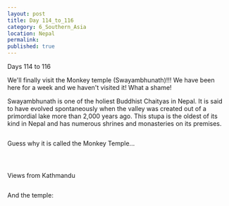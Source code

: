 ```yaml
---
layout: post
title: Day 114_to_116
category: 6_Southern_Asia
location: Nepal
permalink: 
published: true
---
```


Days 114 to 116

We'll finally visit the Monkey temple (Swayambhunath)!!! We have been here for a week and we haven't visited it! What a shame!

Swayambhunath is one of the holiest Buddhist Chaityas in Nepal. It is said to have evolved spontaneously when the valley was created out of a primordial lake more than 2,000 years ago. This stupa is the oldest of its kind in Nepal and has numerous shrines and monasteries on its premises. 

<p><a
href="https://lh3.googleusercontent.com/ne0mR7Z2j0rI4AIg_2VmHGjLoEWUQicb4qOZlnLThvEhcqIn_kBf-UX5C_96hCJ9rtdQjBWetoTWi0b6jO2Qbb1CtS7xPvmiUL3nnJ3fslSqmFtwL9j2R22AQGJfIEGn9xDM40-lOpGqlHU0YIT1x3bVuohlSd7HGNlmDsM0ZuLtUC2bvOzLq9WGn0twPESlsL932ANu5WOe4iDf4gXWlj5b9SHzhxtXwEOsF6nhZXY3qptPQe98hwAtA72ebgL7hhaONjKUbZdsAIf64IOdFyOXNx7BJXF7Aq_wwg5A6k0OkGRk6alaRbEfWPbCllmPN4JZwSx9ZAgipdT6NCkbFP3bhsFkEE6WnnZxP9PJH6poV3T4P6KKbLJUTR1kFpdEd4IuzCFKHwS4mz2nC75p4BS1RZAp8DT6V3QfBpSUM33bCJAKdKVK31FiMZsSfNwN42Y95vn7lRsFn7tKabPv4QKQs4yrdOp0zNe8My-k1im-mU1exvEk4XAJQjnKdrQ4OXD08FvqYj3JBWtjkRf8CEIaSC8gSSD7M64BqOSPlxn_7pyVA07P-1LqCDsfrVDtXvbvzzDSCaC58EKUgeqoOf2Tr4TlnbZdbL92umhC5s_lzoIaLt09p5CMxJv9H8zvkrQDLVN-zg8XOyS6Szt34cWVTIfqraKqGrIsDqsnVFXxMx0Wmg2ZbLq_tg=w836-h627-no"><img 
src="https://lh3.googleusercontent.com/ne0mR7Z2j0rI4AIg_2VmHGjLoEWUQicb4qOZlnLThvEhcqIn_kBf-UX5C_96hCJ9rtdQjBWetoTWi0b6jO2Qbb1CtS7xPvmiUL3nnJ3fslSqmFtwL9j2R22AQGJfIEGn9xDM40-lOpGqlHU0YIT1x3bVuohlSd7HGNlmDsM0ZuLtUC2bvOzLq9WGn0twPESlsL932ANu5WOe4iDf4gXWlj5b9SHzhxtXwEOsF6nhZXY3qptPQe98hwAtA72ebgL7hhaONjKUbZdsAIf64IOdFyOXNx7BJXF7Aq_wwg5A6k0OkGRk6alaRbEfWPbCllmPN4JZwSx9ZAgipdT6NCkbFP3bhsFkEE6WnnZxP9PJH6poV3T4P6KKbLJUTR1kFpdEd4IuzCFKHwS4mz2nC75p4BS1RZAp8DT6V3QfBpSUM33bCJAKdKVK31FiMZsSfNwN42Y95vn7lRsFn7tKabPv4QKQs4yrdOp0zNe8My-k1im-mU1exvEk4XAJQjnKdrQ4OXD08FvqYj3JBWtjkRf8CEIaSC8gSSD7M64BqOSPlxn_7pyVA07P-1LqCDsfrVDtXvbvzzDSCaC58EKUgeqoOf2Tr4TlnbZdbL92umhC5s_lzoIaLt09p5CMxJv9H8zvkrQDLVN-zg8XOyS6Szt34cWVTIfqraKqGrIsDqsnVFXxMx0Wmg2ZbLq_tg=w836-h627-no" alt=""></a></p>

Guess why it is called the Monkey Temple...

<p><a
href="https://lh3.googleusercontent.com/VgUNj1RIYhxcESmiqog23ZSIcJQSfkqHbk71qhZ4ytI5NxJhqEQQQwbJSs1ny0zN6JzxzSo57DKSFBQIuoYVbN3tdqEhH_RR71OWjNyc5XloereHPqkwLKJ3vauAyHEwk_-eXi63Y5AMyWmp5dU0PXK2E9Tk-sK69qNzGUW1f-5d8Bfywx3J490U36G5koFhchmUFMCKox__42w37CA1P_5zMskOoze0p5l12g29EQ3zKLcLBHWki9XsKgYlqT_u-dHDCOyeLgiQYRnkVB9Mz33VlJ2dCFtgvmdtAunv2s4d7k4O_sP5m8oYxtRoHzXe-xIa4XeegV9uKmrdeEu5zJkvKVp1TNno0bbbXKY5ZZMEWWJWgnQhnKswEwfbAlLDVCyBJxN7kLEvIJzgktiK6XYvFxoaq7zhjR1j_BoAY_BJpN-Ntb3ouF1ivSGRPfXaP3Ic7NMRzSR8Q9PrlWNGwpced-PBPJcUOdDYN3FUVSVGj67VEIs_4rP3-zY2JYEa-eyVKZsQs41imHgSFujpjjimgerTMhI9HKS_uvQgeS7uDBcnFnKCen9MGpY_JiRknhb4-w7mwgJT8S0_jaH2LwIE9f7WwH5s2js6SGMwrPY6i1X9lmQQ0durwv-Z5KISOtf1yebhsxNoGGdLV9Prrk_-hfoIO_FpIv7_NBT28cfRtyfMFvZpzX-_Cg=w836-h627-no"><img 
src="https://lh3.googleusercontent.com/VgUNj1RIYhxcESmiqog23ZSIcJQSfkqHbk71qhZ4ytI5NxJhqEQQQwbJSs1ny0zN6JzxzSo57DKSFBQIuoYVbN3tdqEhH_RR71OWjNyc5XloereHPqkwLKJ3vauAyHEwk_-eXi63Y5AMyWmp5dU0PXK2E9Tk-sK69qNzGUW1f-5d8Bfywx3J490U36G5koFhchmUFMCKox__42w37CA1P_5zMskOoze0p5l12g29EQ3zKLcLBHWki9XsKgYlqT_u-dHDCOyeLgiQYRnkVB9Mz33VlJ2dCFtgvmdtAunv2s4d7k4O_sP5m8oYxtRoHzXe-xIa4XeegV9uKmrdeEu5zJkvKVp1TNno0bbbXKY5ZZMEWWJWgnQhnKswEwfbAlLDVCyBJxN7kLEvIJzgktiK6XYvFxoaq7zhjR1j_BoAY_BJpN-Ntb3ouF1ivSGRPfXaP3Ic7NMRzSR8Q9PrlWNGwpced-PBPJcUOdDYN3FUVSVGj67VEIs_4rP3-zY2JYEa-eyVKZsQs41imHgSFujpjjimgerTMhI9HKS_uvQgeS7uDBcnFnKCen9MGpY_JiRknhb4-w7mwgJT8S0_jaH2LwIE9f7WwH5s2js6SGMwrPY6i1X9lmQQ0durwv-Z5KISOtf1yebhsxNoGGdLV9Prrk_-hfoIO_FpIv7_NBT28cfRtyfMFvZpzX-_Cg=w836-h627-no" alt=""></a></p>

<p><a
href="https://lh3.googleusercontent.com/HGk53rA9vWp0ivh5E0Pu_VyK0IKI2q3Tz6WpZa41zo4VUW8Yd-Weon6XdhjKc_aDCCh7c8zbd8fBZXpiPvxnTluyLFzsezQmDOFZkoA6wBM62Als2h4PlbtzwXW7C6iiXrN-GNepqOPmqmSaGiNx2Dao9MjqCQX-PFdP3_Wilq-7T5cxBz7wGTccj235Zg9PY7eqK1C4RsEbMd3NoUZrTlasQwrmc82MSd9TyBEcHvg6m-wtKkl9uTKf3lH5elrMxtMmY_Z6pC_aHoFFcEQqcy_YupPLQKR7cf5-cPnUFwl92dZung2d8pjKNWYzm3cARx6YaST7XMqyhXBRIr-_G4JdmsmFqS8sHAZ2vNm_rhcqHO8q6mPGk73rkXgiDg8aBHUFi-GcvIJ1tSasanh-wkJjSoROGJBTme5-RiPEGGaoDb-Rmz_aaT9d6jcmSr-BkB1btxOviElz_nesb9b7lzdmRS-sSvtFaR7QPUxN2_YW261dyf3nHs9CTY061fhnXx4LCJLHyvKaBgHSunVn49fx8yNafSTVAKs9uYoHNa6lTqV0PAtiLniDjQQlevOxPYz7yJNridOEzJQSEbKGGQz6Ncqie81uJRB9CgfWeDVwllNtPHRAu9e46jTszWdJo1hcLOHuG8hy0dSdL6PljGXUWJ5zWMHAKOMSu7T6H7Zne9xvynVi6xEAQg=w669-h502-no"><img 
src="https://lh3.googleusercontent.com/HGk53rA9vWp0ivh5E0Pu_VyK0IKI2q3Tz6WpZa41zo4VUW8Yd-Weon6XdhjKc_aDCCh7c8zbd8fBZXpiPvxnTluyLFzsezQmDOFZkoA6wBM62Als2h4PlbtzwXW7C6iiXrN-GNepqOPmqmSaGiNx2Dao9MjqCQX-PFdP3_Wilq-7T5cxBz7wGTccj235Zg9PY7eqK1C4RsEbMd3NoUZrTlasQwrmc82MSd9TyBEcHvg6m-wtKkl9uTKf3lH5elrMxtMmY_Z6pC_aHoFFcEQqcy_YupPLQKR7cf5-cPnUFwl92dZung2d8pjKNWYzm3cARx6YaST7XMqyhXBRIr-_G4JdmsmFqS8sHAZ2vNm_rhcqHO8q6mPGk73rkXgiDg8aBHUFi-GcvIJ1tSasanh-wkJjSoROGJBTme5-RiPEGGaoDb-Rmz_aaT9d6jcmSr-BkB1btxOviElz_nesb9b7lzdmRS-sSvtFaR7QPUxN2_YW261dyf3nHs9CTY061fhnXx4LCJLHyvKaBgHSunVn49fx8yNafSTVAKs9uYoHNa6lTqV0PAtiLniDjQQlevOxPYz7yJNridOEzJQSEbKGGQz6Ncqie81uJRB9CgfWeDVwllNtPHRAu9e46jTszWdJo1hcLOHuG8hy0dSdL6PljGXUWJ5zWMHAKOMSu7T6H7Zne9xvynVi6xEAQg=w669-h502-no" alt=""></a></p>

<p><a
href="https://lh3.googleusercontent.com/ZGIRXovhHQdE_7cLmut00v-GfA0Q7XeBI11U5eOgNk19MlNNzmzQ3XqoaBM4lkEMckht7lRIjec1h_QIR3XakDvKEAewNSSawmKSr71bs9tIkIQ9UDO9JoV2aAAnJ65ktx-PyqQJWVFTP2T6ujwqIZLLJOCrov_EMkajIZmiyf6dH2i1Fvtlrqv0cOk44p6SqQxBRYfOoM-4RmjYnL1H_Pik8bhOuk_82-ob2R_-IIZmU9rdFh24fiCKklc9OdOa0Gqs2AQ08nYlxAWT55BLWSV1GTcEfDH2D8UM19wHcPmGQzR3_ilkMXnwjNMngGZ8Z9XRfwbn-48AFjZKnS0XjwAd2DRlTlxn0RE4g3J5GgB27np0mmaZGzserJyhSzu1TEvibzrMOAxa3qwUfpuu_WTtScwW_KZSAZ2_TXtixotz-3WXsDHEodS16l5VDmlvE6gs6edmTTJHtUWrKav7Kg0vaZLVCOan6o3zMLYvKjcRJPhGxcuJ1xusjlfUerxWDwJG6aqW8F8-1IhhRQ09CcMJcCXWtUQeXFAkLYNi_5MNyv7cHtz3DvJwXB_bvfVQESwAlXVK6gsV2eE75dHjkhyXSoZP_8RMo7axHNTUMaHRSJJxV6F9NeE7MOseWL5xG8yHL0EVATdsl3WX6D3U2txOOUFw80tHx-bIOhwSgAq-YK1GqCpvgJBXsA=w669-h502-no"><img 
src="https://lh3.googleusercontent.com/ZGIRXovhHQdE_7cLmut00v-GfA0Q7XeBI11U5eOgNk19MlNNzmzQ3XqoaBM4lkEMckht7lRIjec1h_QIR3XakDvKEAewNSSawmKSr71bs9tIkIQ9UDO9JoV2aAAnJ65ktx-PyqQJWVFTP2T6ujwqIZLLJOCrov_EMkajIZmiyf6dH2i1Fvtlrqv0cOk44p6SqQxBRYfOoM-4RmjYnL1H_Pik8bhOuk_82-ob2R_-IIZmU9rdFh24fiCKklc9OdOa0Gqs2AQ08nYlxAWT55BLWSV1GTcEfDH2D8UM19wHcPmGQzR3_ilkMXnwjNMngGZ8Z9XRfwbn-48AFjZKnS0XjwAd2DRlTlxn0RE4g3J5GgB27np0mmaZGzserJyhSzu1TEvibzrMOAxa3qwUfpuu_WTtScwW_KZSAZ2_TXtixotz-3WXsDHEodS16l5VDmlvE6gs6edmTTJHtUWrKav7Kg0vaZLVCOan6o3zMLYvKjcRJPhGxcuJ1xusjlfUerxWDwJG6aqW8F8-1IhhRQ09CcMJcCXWtUQeXFAkLYNi_5MNyv7cHtz3DvJwXB_bvfVQESwAlXVK6gsV2eE75dHjkhyXSoZP_8RMo7axHNTUMaHRSJJxV6F9NeE7MOseWL5xG8yHL0EVATdsl3WX6D3U2txOOUFw80tHx-bIOhwSgAq-YK1GqCpvgJBXsA=w669-h502-no" alt=""></a></p>

Views from Kathmandu

<p><a
href="https://lh3.googleusercontent.com/LhSORRN42s5Z4kSfOy-D-tns-nhanjWIUPlLdNzC-9qRGGLqjKhjOHs8YfxA_nuOrpUnXXpV7G5dBXBVbGqbKx65JWoruo6o5ZsLhVCScsFUpdvvepRpMqCy7COPBnROOAD4fC4__G30aiQCnZLUnPikkatdR_Bfu1zljZiUhEeFw7gVhZcIxtew0-MRCg_Hxe9pSqbba8RZXOLyrQU8nGMf3IpQm7Y9LBshiPBHzehLYVJOUQCF9qG0kfeDR5VLwYW8SOGXlIGjjc4RasGPoBf_353Xh6xhaLBk2usDhr7OrLXKYHXbngO2s4eB5IwjC670h5bwoZlhBgRBLtl-A8gudfqFrJ6UF1tRkHBYifHWAodEqLgglo6O0Gi0Zx3bruz1IlA7DLesg6sS1p5pgu1OppnCPwvnnPAbuaTqXYY8oZ2HZAj-U1-Kt0Pxq-UyRTMwQ0hKT_XqS35ZzoP8TyS0vAiFBYjAe3TplQ_hURjoCoiWimZGwpLfoJ_NckKaHMtFXpECBEek6Yib9I-4lCXpnMF-h0SEIOnmEPRLqfdz7YVM3qmccQ5NWONuPy4IsDsjhzHr0CLB9vBSMECPPxUo61woEO_gG7RmYp3R-hi657Y_LyZenm24Kyc5Qo7f19h7mrjKXZhbsxcNsnZw6F7M7SwCARk8jfPoWOdKxpK27-QDDJvLx4RAUw=w836-h627-no"><img 
src="https://lh3.googleusercontent.com/LhSORRN42s5Z4kSfOy-D-tns-nhanjWIUPlLdNzC-9qRGGLqjKhjOHs8YfxA_nuOrpUnXXpV7G5dBXBVbGqbKx65JWoruo6o5ZsLhVCScsFUpdvvepRpMqCy7COPBnROOAD4fC4__G30aiQCnZLUnPikkatdR_Bfu1zljZiUhEeFw7gVhZcIxtew0-MRCg_Hxe9pSqbba8RZXOLyrQU8nGMf3IpQm7Y9LBshiPBHzehLYVJOUQCF9qG0kfeDR5VLwYW8SOGXlIGjjc4RasGPoBf_353Xh6xhaLBk2usDhr7OrLXKYHXbngO2s4eB5IwjC670h5bwoZlhBgRBLtl-A8gudfqFrJ6UF1tRkHBYifHWAodEqLgglo6O0Gi0Zx3bruz1IlA7DLesg6sS1p5pgu1OppnCPwvnnPAbuaTqXYY8oZ2HZAj-U1-Kt0Pxq-UyRTMwQ0hKT_XqS35ZzoP8TyS0vAiFBYjAe3TplQ_hURjoCoiWimZGwpLfoJ_NckKaHMtFXpECBEek6Yib9I-4lCXpnMF-h0SEIOnmEPRLqfdz7YVM3qmccQ5NWONuPy4IsDsjhzHr0CLB9vBSMECPPxUo61woEO_gG7RmYp3R-hi657Y_LyZenm24Kyc5Qo7f19h7mrjKXZhbsxcNsnZw6F7M7SwCARk8jfPoWOdKxpK27-QDDJvLx4RAUw=w836-h627-no" alt=""></a></p>

And the temple:

<p><a
href="https://lh3.googleusercontent.com/IkzP_s9tnQUSUNnpCRAQN2601lRZt0ughBYhNPxuasQkG5RDkzkeR39K4P5lIqKfHjsFaL7YECS-Nwk3KFdgGYmSxtkTyU_DzvdCc0IhQMR8vq0pnpSJ_n3Lh3CwH6zpKoV0g8oEhrSZwe5lQhSKicuovNKEm8PSIGxKAfsF3bHAjO5rmRyLVazOWG4X1MiABshv1tesXq2wfqQDtmLbvMFWxOsHfqZU9Ee4yrnMaDMqiaqI1a_dmDwH_Kcypo84oNToBizr5NHENhD-kZJMiG_1a5vkg3ZAz5NwiBdN4Tm94VJ5OrXjRr6_FY271p9c4VphO63nZBrVdPCA4YKAB_r4ylCUXnju4FEUeMjb9CutM0NkdxF0K2SPz6OtBRCTY6HJ6fN1jKP3eVCbpW5qFRtRQUVgGiJxiy6qd-NKN7wXOpv4zzPo-tfTj_Z3OcZ7HqbaoVHAxCobqi63vHGYlKggOiBztKl9C63vL7RGdK_oJLouP-1tDYy58wSu_6YdBldn6weHUP_2OlGoRXP48DoRr9eS_wgm8zFtcKMtMTrj0J7TuGOQArx17pEW-R6g5aixEVvvDmxuP9_YWsjGRGTAdy6sv_mSqd-UrT9BKMboQ1wE2OIc79Gwa0blvEZJuVQKSDq3iziHmOhJa3AfCbVxpik820ZVrMvO8_BBF7Kjq8hJ6HKWtd2c0g=w634-h627-no"><img 
src="https://lh3.googleusercontent.com/IkzP_s9tnQUSUNnpCRAQN2601lRZt0ughBYhNPxuasQkG5RDkzkeR39K4P5lIqKfHjsFaL7YECS-Nwk3KFdgGYmSxtkTyU_DzvdCc0IhQMR8vq0pnpSJ_n3Lh3CwH6zpKoV0g8oEhrSZwe5lQhSKicuovNKEm8PSIGxKAfsF3bHAjO5rmRyLVazOWG4X1MiABshv1tesXq2wfqQDtmLbvMFWxOsHfqZU9Ee4yrnMaDMqiaqI1a_dmDwH_Kcypo84oNToBizr5NHENhD-kZJMiG_1a5vkg3ZAz5NwiBdN4Tm94VJ5OrXjRr6_FY271p9c4VphO63nZBrVdPCA4YKAB_r4ylCUXnju4FEUeMjb9CutM0NkdxF0K2SPz6OtBRCTY6HJ6fN1jKP3eVCbpW5qFRtRQUVgGiJxiy6qd-NKN7wXOpv4zzPo-tfTj_Z3OcZ7HqbaoVHAxCobqi63vHGYlKggOiBztKl9C63vL7RGdK_oJLouP-1tDYy58wSu_6YdBldn6weHUP_2OlGoRXP48DoRr9eS_wgm8zFtcKMtMTrj0J7TuGOQArx17pEW-R6g5aixEVvvDmxuP9_YWsjGRGTAdy6sv_mSqd-UrT9BKMboQ1wE2OIc79Gwa0blvEZJuVQKSDq3iziHmOhJa3AfCbVxpik820ZVrMvO8_BBF7Kjq8hJ6HKWtd2c0g=w634-h627-no" alt=""></a></p>

<p><a
href="https://lh3.googleusercontent.com/pZmW_qFBQ3yIsJs0PQcZnkav7LPbUKnmuT_PDc-ePeP3jSPBnZHw2smBvs1R5mBuNrvTiOo-mbYk-0inmegOeEzAZciywYjXeRCy7tStZaVerEXc86KRW7PFUpXNrxc_Hc5XomPXOZopEYhhJv0XXXwT84Wz3WupX7v9ZIa6Dc-cXNv4one1b6-nxWE26roa_4cNG76Pv6nWHBHbbl4eWAUQ4zjTsZN571g6AvBraYdA35641rsNMqW3AoSlA7MbVuWCX-XYtTYnsP6VDq25wUfhDPc53r0Y_sYo1boYEAm7NEi_N8NTWSUG7uSACmItbua2VaMTVMFIbR04b_kRc4kgxdZ5nmJKlXWUzX0kQB8fMbcoiHzauCQTK-piXLG41Ee-vCiMPHOEPvBxrBodcUmSAkbFid98Dy24QDe19-NrjcuNQnuHKWKkjyLTiwWZuxYEPe0w1m87WFdnn0nWv1pYpOlcI_hitHqAf5mpEWZiDSazdSN1J3WaDyJ24xAQEm67F_OZ-tZMkWk8DWkEpv_t83QF5SjiLkhzUil6qzlU2JxdsQDf573niunFzA5OoWxp6qpJPcqT4b6qbetnS7wtq8uCScMxEu3ODfgHLgO9jhZG_Ul6O4APj9dDR_zb6HvSq3t5b_8eTatmdW_CqAkjHSnLG_XD9b0TTmNR_UmCcjDNQUXka5V6xg=w836-h627-no"><img 
src="https://lh3.googleusercontent.com/pZmW_qFBQ3yIsJs0PQcZnkav7LPbUKnmuT_PDc-ePeP3jSPBnZHw2smBvs1R5mBuNrvTiOo-mbYk-0inmegOeEzAZciywYjXeRCy7tStZaVerEXc86KRW7PFUpXNrxc_Hc5XomPXOZopEYhhJv0XXXwT84Wz3WupX7v9ZIa6Dc-cXNv4one1b6-nxWE26roa_4cNG76Pv6nWHBHbbl4eWAUQ4zjTsZN571g6AvBraYdA35641rsNMqW3AoSlA7MbVuWCX-XYtTYnsP6VDq25wUfhDPc53r0Y_sYo1boYEAm7NEi_N8NTWSUG7uSACmItbua2VaMTVMFIbR04b_kRc4kgxdZ5nmJKlXWUzX0kQB8fMbcoiHzauCQTK-piXLG41Ee-vCiMPHOEPvBxrBodcUmSAkbFid98Dy24QDe19-NrjcuNQnuHKWKkjyLTiwWZuxYEPe0w1m87WFdnn0nWv1pYpOlcI_hitHqAf5mpEWZiDSazdSN1J3WaDyJ24xAQEm67F_OZ-tZMkWk8DWkEpv_t83QF5SjiLkhzUil6qzlU2JxdsQDf573niunFzA5OoWxp6qpJPcqT4b6qbetnS7wtq8uCScMxEu3ODfgHLgO9jhZG_Ul6O4APj9dDR_zb6HvSq3t5b_8eTatmdW_CqAkjHSnLG_XD9b0TTmNR_UmCcjDNQUXka5V6xg=w836-h627-no" alt=""></a></p>

<p><a
href="https://lh3.googleusercontent.com/CgZhBHSR6FUORojLpErYmkic0pU1NU9DDl3wg7NniUFrxexVvHvpBZAYNhukv5BqnoodpmMUUweISwZHwxyDoDDJW69-rUGgp9j_Y7z2Zx17rEc5CZ2v5zepuCTHeJNKsVTe8XqK6pbSFauz7kF8R4rN6Ao6-JnLCqukTmfhm3fqCbGZ2UoHVkZDSHbnFj0V7oGpA0UT6wyCW4B90fQuFCAkfIv_7qJmMtx4D-3_nkExJSCJ_3FAUaDy2DFdWIsVZ--siwUMGd93kxaKkpHzb0GloB1NM_Q2GYOGE8CNL78Ops-a_lfahnt9IGKct2elPwwE63vvuTtiIBUeMongeax-OPF--vFO9ZKUAxXWFtdftbFEPLvR8yFEORlZxM2Pq30kXET6i4JQTZ8KNHAEPOVDW472L2CCgG_mMTQS2XGWInh6pCPAAppkfOy6gQK6uCgJFSEebK_BTughhxJnp6V7drMSh0ICAWEHpTzzEUrvblHE_FP0fvEz75egMoccpQSLG0hBT5y7sSym2THf1WdCeE8AUmaDX6cwv12VklhygJHjQwQLQIdI-hkNY-k6OlSC-Ipf1dNsNu6_AiecQzT9XthJASV8h5awt0AGQerddySRZRviZwlLN2YwjsnCj2L0aLn43En3bq4GDe1ITYCFsv8w1e3Ers4NPvlGB-SvUg3UUoeaZp9rYw=w669-h502-no"><img 
src="https://lh3.googleusercontent.com/CgZhBHSR6FUORojLpErYmkic0pU1NU9DDl3wg7NniUFrxexVvHvpBZAYNhukv5BqnoodpmMUUweISwZHwxyDoDDJW69-rUGgp9j_Y7z2Zx17rEc5CZ2v5zepuCTHeJNKsVTe8XqK6pbSFauz7kF8R4rN6Ao6-JnLCqukTmfhm3fqCbGZ2UoHVkZDSHbnFj0V7oGpA0UT6wyCW4B90fQuFCAkfIv_7qJmMtx4D-3_nkExJSCJ_3FAUaDy2DFdWIsVZ--siwUMGd93kxaKkpHzb0GloB1NM_Q2GYOGE8CNL78Ops-a_lfahnt9IGKct2elPwwE63vvuTtiIBUeMongeax-OPF--vFO9ZKUAxXWFtdftbFEPLvR8yFEORlZxM2Pq30kXET6i4JQTZ8KNHAEPOVDW472L2CCgG_mMTQS2XGWInh6pCPAAppkfOy6gQK6uCgJFSEebK_BTughhxJnp6V7drMSh0ICAWEHpTzzEUrvblHE_FP0fvEz75egMoccpQSLG0hBT5y7sSym2THf1WdCeE8AUmaDX6cwv12VklhygJHjQwQLQIdI-hkNY-k6OlSC-Ipf1dNsNu6_AiecQzT9XthJASV8h5awt0AGQerddySRZRviZwlLN2YwjsnCj2L0aLn43En3bq4GDe1ITYCFsv8w1e3Ers4NPvlGB-SvUg3UUoeaZp9rYw=w669-h502-no" alt=""></a></p>

<p><a
href="https://lh3.googleusercontent.com/nGchtkRX-9FfG_YFEW1AUPqvfAcuCa6RpSdk86WqHGUqQtgcxeYsz_509eZ7QoA-nCEw-lM5MD2LHIkyUA9Xv91sOlqNAHYzeFJvGX8DBrJB_cyYa7TlIHSo-ddXrRpAYvVgerWtoTqg1-6mDg-DC0ACv2-WHfkmz9jevhhKy32KrPib2i55DrNGlWIBug_3yQnKWRnop6-RlmmT4iODUVZK0z5sSKagQSPDkrBuulPN4JqKvNmv7qboBoegWkZW08IqfKAr2eJGBR-Afog855wCd5opJXqW0ZI-EZiu1vDH5IkNIPpqWZJzc_36QIblfU9ifNz1HJpejwUtl8lreh_8aK5KBMbvoaW3oBQ8XBX1mqFrCGIpf7RrHFHJ2c40OeadiTP4fIQx3kCC6dvpcM6PC85C--OGhugOSm1D6k6LxsVAzgyTQSZ0OkcU7x2SPC0E3y0dX9poHWYMLxVV0XhmJcyfSeoMnZVYiSIBotbLvoBx30MNSkEYhArA4VBLz9eOO4Yeql7rBa-i1lqnq6TrgSfmsxiUQtNgTEmqGpDpoHFo1Bc4hwYeb4rcw6b-sn4r-qkFiMjRE809WyG8jJT6XkR_rNGgZhlPI-hhX-qYxUHT1NdEHQ8ZJ-QzpPRU5pNA4IWG4wsIH_R2CXWcjNcXBfY03ml8SRIrD4lzChLgLVZHSlFG0hpXag=w836-h627-no"><img 
src="https://lh3.googleusercontent.com/nGchtkRX-9FfG_YFEW1AUPqvfAcuCa6RpSdk86WqHGUqQtgcxeYsz_509eZ7QoA-nCEw-lM5MD2LHIkyUA9Xv91sOlqNAHYzeFJvGX8DBrJB_cyYa7TlIHSo-ddXrRpAYvVgerWtoTqg1-6mDg-DC0ACv2-WHfkmz9jevhhKy32KrPib2i55DrNGlWIBug_3yQnKWRnop6-RlmmT4iODUVZK0z5sSKagQSPDkrBuulPN4JqKvNmv7qboBoegWkZW08IqfKAr2eJGBR-Afog855wCd5opJXqW0ZI-EZiu1vDH5IkNIPpqWZJzc_36QIblfU9ifNz1HJpejwUtl8lreh_8aK5KBMbvoaW3oBQ8XBX1mqFrCGIpf7RrHFHJ2c40OeadiTP4fIQx3kCC6dvpcM6PC85C--OGhugOSm1D6k6LxsVAzgyTQSZ0OkcU7x2SPC0E3y0dX9poHWYMLxVV0XhmJcyfSeoMnZVYiSIBotbLvoBx30MNSkEYhArA4VBLz9eOO4Yeql7rBa-i1lqnq6TrgSfmsxiUQtNgTEmqGpDpoHFo1Bc4hwYeb4rcw6b-sn4r-qkFiMjRE809WyG8jJT6XkR_rNGgZhlPI-hhX-qYxUHT1NdEHQ8ZJ-QzpPRU5pNA4IWG4wsIH_R2CXWcjNcXBfY03ml8SRIrD4lzChLgLVZHSlFG0hpXag=w836-h627-no" alt=""></a></p>

<p><a
href="https://lh3.googleusercontent.com/SxTWG8axNcxwGfgPL0rI4yOV7YN3w52l6sLJe6HbOPdjvi3sl1X6YGchuPxg11g_3qFCrstRxPfPlvRPMKPvmoRUwLfI3z2BmlcTbhm86slsND37thiFY_frghgeR_nOcwYu515J4i9Ox00TdD0GCIcByjuwQ1GfMOy-bF5nA8XDTc4azkQ0Y1UpLQiwAnOndAKz324RRryKmEAfbvEIiBM9kMvBu5a1k43VbrYbPvR1Pu-bausGYYs0kctN4l5dH00hFzg91iQTcl-EoGK3C4HJLytZwESRBy5NlnA7VddkWcNmfpX6509Av8x3EAqq7eykt0LJXc1XzzM9fOwEr5t_rTNsRxjM6GenAdoMTzTApb0hH2JmgyQjGIbDzFEcROA87QDp7Eou5IFJ9YChHeavNS6jkJpuwQl4LcilQ7MLD6Ut_QTQ0dEKcAaA8UFbjxC1XY28mNn0CA-ctYk8172Y6YZgNqk95vb3F1HY6UX074FUDiSvcpFNmAEAPQwnKWbUgOkf0gQsWFOnhUxKr619C47tPPcKtoY34ZmEh58OEs4QWgwLwpk1dfleoSws0Son5Fwgm93XT_czSvnsMNxoIgidtzQg7ZyiiWFTm4JMo6MC097x7usu02BUllBmc1w6-vOz-BO4YbSaZtfHzZ9Ir8RCq6_KHRBgZkK_GQxkpvJk_bHO8gVJOw=w836-h627-no"><img 
src="https://lh3.googleusercontent.com/SxTWG8axNcxwGfgPL0rI4yOV7YN3w52l6sLJe6HbOPdjvi3sl1X6YGchuPxg11g_3qFCrstRxPfPlvRPMKPvmoRUwLfI3z2BmlcTbhm86slsND37thiFY_frghgeR_nOcwYu515J4i9Ox00TdD0GCIcByjuwQ1GfMOy-bF5nA8XDTc4azkQ0Y1UpLQiwAnOndAKz324RRryKmEAfbvEIiBM9kMvBu5a1k43VbrYbPvR1Pu-bausGYYs0kctN4l5dH00hFzg91iQTcl-EoGK3C4HJLytZwESRBy5NlnA7VddkWcNmfpX6509Av8x3EAqq7eykt0LJXc1XzzM9fOwEr5t_rTNsRxjM6GenAdoMTzTApb0hH2JmgyQjGIbDzFEcROA87QDp7Eou5IFJ9YChHeavNS6jkJpuwQl4LcilQ7MLD6Ut_QTQ0dEKcAaA8UFbjxC1XY28mNn0CA-ctYk8172Y6YZgNqk95vb3F1HY6UX074FUDiSvcpFNmAEAPQwnKWbUgOkf0gQsWFOnhUxKr619C47tPPcKtoY34ZmEh58OEs4QWgwLwpk1dfleoSws0Son5Fwgm93XT_czSvnsMNxoIgidtzQg7ZyiiWFTm4JMo6MC097x7usu02BUllBmc1w6-vOz-BO4YbSaZtfHzZ9Ir8RCq6_KHRBgZkK_GQxkpvJk_bHO8gVJOw=w836-h627-no" alt=""></a></p>


